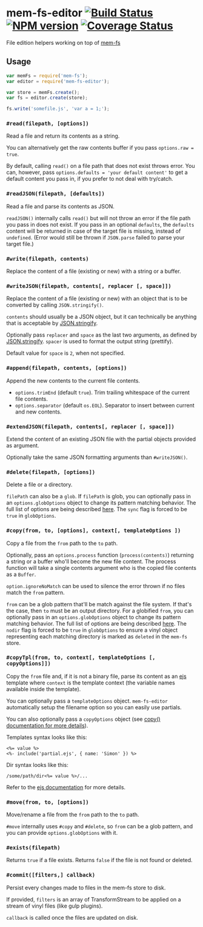 mem-fs-editor [![Build Status](https://api.travis-ci.org/SBoudrias/mem-fs-editor.svg?branch=master)](https://travis-ci.org/SBoudrias/mem-fs-editor) [![NPM version](https://badge.fury.io/js/mem-fs-editor.svg)](http://badge.fury.io/js/mem-fs-editor) [![Coverage Status](https://coveralls.io/repos/github/SBoudrias/mem-fs-editor/badge.svg)](https://coveralls.io/github/SBoudrias/mem-fs-editor)
=============

File edition helpers working on top of [mem-fs](https://github.com/SBoudrias/mem-fs)

Usage
-------------

```js
var memFs = require('mem-fs');
var editor = require('mem-fs-editor');

var store = memFs.create();
var fs = editor.create(store);

fs.write('somefile.js', 'var a = 1;');
```

### `#read(filepath, [options])`

Read a file and return its contents as a string.

You can alternatively get the raw contents buffer if you pass `options.raw = true`.

By default, calling `read()` on a file path that does not exist throws error. You can, however, pass `options.defaults = 'your default content'` to get a default content you pass in, if you prefer to not deal with try/catch.

### `#readJSON(filepath, [defaults])`

Read a file and parse its contents as JSON.

`readJSON()` internally calls `read()` but will not throw an error if the file path you pass in does not exist. If you pass in an optional `defaults`, the `defaults` content will be returned in case of the target file is missing, instead of `undefined`. (Error would still be thrown if `JSON.parse` failed to parse your target file.)

### `#write(filepath, contents)`

Replace the content of a file (existing or new) with a string or a buffer.

### `#writeJSON(filepath, contents[, replacer [, space]])`

Replace the content of a file (existing or new) with an object that is to be converted by calling `JSON.stringify()`.

`contents` should usually be a JSON object, but it can technically be anything that is acceptable by [JSON.stringify](https://developer.mozilla.org/en-US/docs/Web/JavaScript/Reference/Global_Objects/JSON/stringify).

Optionally pass `replacer` and `space` as the last two arguments, as defined by [JSON.stringify](https://developer.mozilla.org/en-US/docs/Web/JavaScript/Reference/Global_Objects/JSON/stringify). `spacer` is used to format the output string (prettify).

Default value for `space` is `2`, when not specified.

### `#append(filepath, contents, [options])`

Append the new contents to the current file contents.

- `options.trimEnd` (default `true`). Trim trailing whitespace of the current file contents.
- `options.separator` (default `os.EOL`). Separator to insert between current and new contents.

### `#extendJSON(filepath, contents[, replacer [, space]])`

Extend the content of an existing JSON file with the partial objects provided as argument.

Optionally take the same JSON formatting arguments than `#writeJSON()`.

### `#delete(filepath, [options])`

Delete a file or a directory.

`filePath` can also be a `glob`. If `filePath` is glob, you can optionally pass in an `options.globOptions` object to change its pattern matching behavior. The full list of options are being described [here](https://github.com/isaacs/node-glob#options). The `sync` flag is forced to be `true` in `globOptions`.

### `#copy(from, to, [options], context[, templateOptions ])`

Copy a file from the `from` path to the `to` path.

Optionally, pass an `options.process` function (`process(contents)`) returning a string or a buffer who'll become the new file content. The process function will take a single contents argument who is the copied file contents as a `Buffer`.

`option.ignoreNoMatch` can be used to silence the error thrown if no files match the `from` pattern.

`from` can be a glob pattern that'll be match against the file system. If that's the case, then `to` must be an output directory. For a globified `from`, you can optionally pass in an `options.globOptions` object to change its pattern matching behavior. The full list of options are being described [here](https://github.com/isaacs/node-glob#options). The `nodir` flag is forced to be `true` in `globOptions` to ensure a vinyl object representing each matching directory is marked as `deleted` in the `mem-fs` store.

### `#copyTpl(from, to, context[, templateOptions [, copyOptions]])`

Copy the `from` file and, if it is not a binary file, parse its content as an [ejs](http://ejs.co/) template where `context` is the template context (the variable names available inside the template).

You can optionally pass a `templateOptions` object. `mem-fs-editor` automatically setup the filename option so you can easily use partials.

You can also optionally pass a `copyOptions` object (see [copy() documentation for more details](https://github.com/SBoudrias/mem-fs-editor#copyfrom-to-options)).

Templates syntax looks like this:

```
<%= value %>
<%- include('partial.ejs', { name: 'Simon' }) %>
```
Dir syntax looks like this:
```
/some/path/dir<%= value %>/...
```

Refer to the [ejs documentation](http://ejs.co/) for more details.

### `#move(from, to, [options])`

Move/rename a file from the `from` path to the `to` path.

`#move` internally uses `#copy` and `#delete`, so `from` can be a glob pattern, and you can provide `options.globOptions` with it.

### `#exists(filepath)`

Returns `true` if a file exists. Returns `false` if the file is not found or deleted.

### `#commit([filters,] callback)`

Persist every changes made to files in the mem-fs store to disk.

If provided, `filters` is an array of TransformStream to be applied on a stream of vinyl files (like gulp plugins).

`callback` is called once the files are updated on disk.
